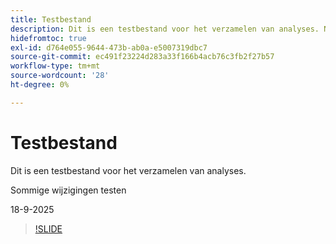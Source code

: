 ```yaml
---
title: Testbestand
description: Dit is een testbestand voor het verzamelen van analyses. Negeer alsjeblieft.
hidefromtoc: true
exl-id: d764e055-9644-473b-ab0a-e5007319dbc7
source-git-commit: ec491f23224d283a33f166b4acb76c3fb2f27b57
workflow-type: tm+mt
source-wordcount: '28'
ht-degree: 0%

---
```


# Testbestand

Dit is een testbestand voor het verzamelen van analyses.

Sommige wijzigingen testen

18-9-2025

>[!SLIDE](analyze-project)
